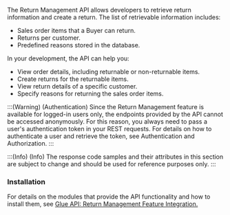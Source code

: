 The Return Management API allows developers to retrieve return information and create a return. The list of retrievable information includes: 

* Sales order items that a Buyer can return.
* Returns per customer.
* Predefined reasons stored in the database.

In your development, the API can help you:

* View order details, including returnable or non-returnable items.
* Create returns for the returnable items.
* View return details of a specific customer.
* Specify reasons for returning the sales order items.

 
:::(Warning) (Authentication)
Since the Return Management feature is available for logged-in users only, the endpoints provided by the API cannot be accessed anonymously. For this reason, you always need to pass a user's authentication token in your REST requests. For details on how to authenticate a user and retrieve the token, see Authentication and Authorization.
:::


:::(Info) (Info)
The response code samples and their attributes in this section are subject to change and should be used for reference purposes only.
:::

### Installation
For details on the modules that provide the API functionality and how to install them, see [Glue API: Return Management Feature Integration.](https://documentation.spryker.com/docs/glue-api-return-management-feature-integration)